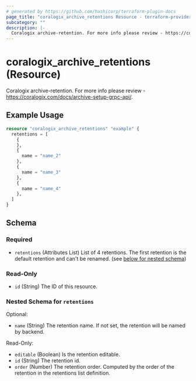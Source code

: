 ```yaml
---
# generated by https://github.com/hashicorp/terraform-plugin-docs
page_title: "coralogix_archive_retentions Resource - terraform-provider-coralogix"
subcategory: ""
description: |-
  Coralogix archive-retention. For more info please review - https://coralogix.com/docs/archive-setup-grpc-api/.
---
```


# coralogix_archive_retentions (Resource)

Coralogix archive-retention. For more info please review - https://coralogix.com/docs/archive-setup-grpc-api/.

## Example Usage

```terraform
resource "coralogix_archive_retentions" "example" {
  retentions = [
    {
    },
    {
      name = "name_2"
    },
    {
      name = "name_3"
    },
    {
      name = "name_4"
    },
  ]
}
```

<!-- schema generated by tfplugindocs -->
## Schema

### Required

- `retentions` (Attributes List) List of 4 retentions. The first retention is the default retention and can't be renamed. (see [below for nested schema](#nestedatt--retentions))

### Read-Only

- `id` (String) The ID of this resource.

<a id="nestedatt--retentions"></a>
### Nested Schema for `retentions`

Optional:

- `name` (String) The retention name. If not set, the retention will be named by backend.

Read-Only:

- `editable` (Boolean) Is the retention editable.
- `id` (String) The retention id.
- `order` (Number) The retention order. Computed by the order of the retention in the retentions list definition.
